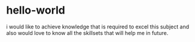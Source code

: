 # hello-world
i would like to achieve knowledge that is required to excel this subject and also would love to know all the skillsets that will help me in future.
